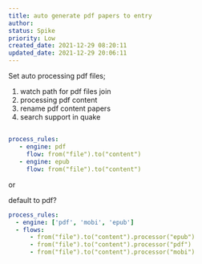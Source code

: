 ```yaml
---
title: auto generate pdf papers to entry
author: 
status: Spike
priority: Low
created_date: 2021-12-29 08:20:11
updated_date: 2021-12-29 20:06:11
---
```


Set auto processing pdf files;

1. watch path for pdf files join
2. processing pdf content
3. rename pdf content papers
4. search support in quake

##

```yaml
process_rules:
   - engine: pdf
     flow: from("file").to("content")
   - engine: epub
     flow: from("file").to("content")
```

or

default to pdf?

```yaml
process_rules:
  - engine: ['pdf', 'mobi', 'epub']
  - flows:
      - from("file").to("content").processor("epub")
      - from("file").to("content").processor("pdf")
      - from("file").to("content").processor("mobi")
```
